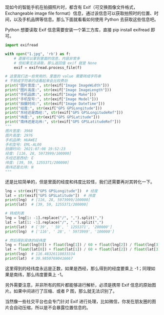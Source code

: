 现如今的智能手机在拍摄照片时，都含有 Exif（可交换图像文件格式，Exchangeable image file format）信息，通过该信息可以获取拍照时的位置、时间，以及手机品牌等信息。那么下面就看看如何使用 Python 去获取这些信息吧。

Python 想要读取 Exif 信息需要安装一个第三方库，直接 pip install exifread 即可。

```python
import exifread

with open("1.jpg", 'rb') as f:
    # 直接可以拿到里面的信息，内容非常多
    # 但如果无法读取，那么返回值 exif 就是 None
    exif = exifread.process_file(f)

# 这里我们选一些常用的，里面的 value 需要转成字符串
# 不转成字符串的话看起来会比较费劲
print("图片宽度:", str(exif["Image ImageWidth"]))
print("图片高度:", str(exif["Image ImageLength"]))
print("手机品牌:", str(exif["Image Make"]))
print("手机型号:", str(exif["Image Model"]))
print("拍摄时间:", str(exif["Image DateTime"]))
print("经度:", str(exif["GPS GPSLongitude"]))
print("东经还是西经:", str(exif["GPS GPSLongitudeRef"]))
print("纬度:", str(exif["GPS GPSLatitude"]))
print("南纬还是北纬:", str(exif["GPS GPSLatitudeRef"]))
"""
图片宽度: 3968
图片高度: 2976
手机品牌: HUAWEI
手机型号: EML-AL00
拍摄时间: 2021:07:08 19:52:23
经度: [116, 28, 5973999/100000]
东经还是西经: E
纬度: [39, 59, 1255371/200000]
南纬还是北纬: N
"""
```

还是比较简单的，但是里面的经度和纬度比较怪，我们还需要再对其转化一下。

```python
lng = str(exif["GPS GPSLongitude"])  # 经度
lat = str(exif["GPS GPSLatitude"])  # 纬度
print(lng)  # [116, 28, 5973999/100000]
print(lat)  # [39, 59, 1255371/200000]

# 转成列表
lng = lng[1: -1].replace("/", ",").split(",")
lat = lat[1: -1].replace("/", ",").split(",")
print(lat)  # ['39', ' 59', ' 1255371', '200000']
print(lng)  # ['116', ' 28', ' 5973999', '100000']

# 然后得到具体的经纬度
lng = float(lng[0]) + float(lng[1]) / 60 + float(lng[2]) / float(lng[3]) / 3600
lat = float(lat[0]) + float(lat[1]) / 60 + float(lat[2]) / float(lat[3]) / 3600
print(lng)  # 116.48326110833334
print(lat)  # 39.98507690416667
```

这里得到的经纬度永远是正数，如果是西经，那么得到的经度要乘上 -1；同理如果是南纬，那么纬度要乘上 -1。

另外需要注意，并非所有的照片都能够进行解析，必须是携带 Exif 信息的原始图片。如果中间进行了压缩、或者 P 图，那么就无法识别了。

当然像一些社交平台也会专门针对 Exif 进行处理，比如微信，你发在朋友圈的图片会自动压缩，所以是不会暴露位置信息的。